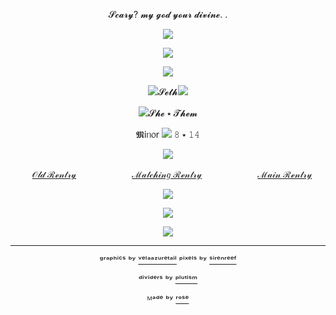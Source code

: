 <div align="center">

𝓢𝓬𝓪𝓻𝔂? 𝓶𝔂 𝓰𝓸𝓭 𝔂𝓸𝓾𝓻 𝓭𝓲𝓿𝓲𝓷𝓮. .
 
![](https://64.media.tumblr.com/8f9a112c4402269dea251b396f9322cd/84dfe0812e9782e4-d6/s2048x3072/ac69311859116ee41e9df9d6d5d9f4b9debc4b19.pnj)

![](https://64.media.tumblr.com/d45cbfe4b74c78093c2a6a7a40073023/fc9f097f9dfa6a05-4a/s1280x1920/0463f373dda7aa85eb90e1d2a0e32d5860c91b47.pnj)

![](https://64.media.tumblr.com/2583db7c393cbfb3d52124cea6fed4b1/84dfe0812e9782e4-51/s640x960/c345e109d39f055e47c127e830ec8ab5fd01587b.pnj)

![](https://64.media.tumblr.com/cb8df6dad8d87487c0099b8662dff515/b35afcc33bb88749-c4/s75x75_c1/6d3eabbf7675eb8ddae14c4e19c37fd1ca5592a9.gifv)𝓢𝓮𝓽𝓱![](https://64.media.tumblr.com/2e90dff7f4b53d0ab8a6c14dc7e17234/b35afcc33bb88749-2f/s75x75_c1/89c5ffa2f07d799e1e55fef5d6b45e0488859a9f.gifv)

![](https://64.media.tumblr.com/503a745df14ef1640597f39e0e2e63aa/b35afcc33bb88749-78/s75x75_c1/1fb33ac194041a27866c8fb91106ad65982c6b9c.gifv)𝓢𝓱𝓮 ⭑ 𝓣𝓱𝓮𝓶

𝕸іᥒ᥆r ![](https://64.media.tumblr.com/d9162c7ba401a32c7bdabeaae25ef2e9/b35afcc33bb88749-e1/s75x75_c1/c251436e513bcc44e4f0425202770c6998f7eea4.gifv) 𝟾 ⭑ 𝟷𝟺

![](https://64.media.tumblr.com/e71de8fa2dcf7fcb839f717cfe608e61/84dfe0812e9782e4-98/s400x600/5783afd37c187cc1cb59138b9d9b231ba11d58e5.pnj)

ㅤ[𝒪𝓁𝒹 ℛℯ𝓃𝓉𝓇𝓎](https://rentry.co/sethrentrywow)ㅤ ㅤㅤㅤ ㅤ ㅤ[ℳ𝒶𝓉𝒸𝒽𝒾𝓃𝑔 ℛℯ𝓃𝓉𝓇𝓎](https://rentry.co/Doctors_luck)ㅤ ㅤㅤㅤ ㅤ ㅤ[ℳ𝒶𝒾𝓃 ℛℯ𝓃𝓉𝓇𝓎](https://rentry.co/goldntears)

![](https://64.media.tumblr.com/469038a58a794a46aaa267ff3ce960e2/fc9f097f9dfa6a05-c0/s100x200/33c2fc9ea2c2468efa019a779ad0b88df5db78bf.pnj)

![](https://64.media.tumblr.com/e71de8fa2dcf7fcb839f717cfe608e61/84dfe0812e9782e4-98/s400x600/5783afd37c187cc1cb59138b9d9b231ba11d58e5.pnj)

![](https://github.com/user-attachments/assets/845df582-d92e-4371-85b5-1ea7f28b826f)

---

ᵍʳᵃᵖʰⁱᶜˢ ᵇʸ [ᵛᵉˡᵃᵃᶻᵘʳᵉᵗᵃⁱˡ](https://www.tumblr.com/velaazuretail) ᵖⁱˣᵉˡˢ ᵇʸ [ˢⁱʳᵉⁿʳᵉᵉᶠ](https://www.tumblr.com/sirenreef)

ᵈⁱᵛⁱᵈᵉʳˢ ᵇʸ [ᵖˡᵘᵗⁱˢᵐ](https://www.tumblr.com/plutism)

ᴹᵃᵈᵉ ᵇʸ [ʳᵒˢᵉ](https://github.com/FurinaTheFountain)

